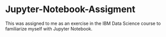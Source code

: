 # Jupyter-Notebook-Assigment
This was assigned to me as an exercise in the IBM Data Science course to familiarize myself with Jupyter Notebook.
